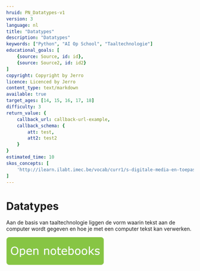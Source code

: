 ```yaml
---
hruid: PN_Datatypes-v1
version: 3
language: nl
title: "Datatypes"
description: "Datatypes"
keywords: ["Python", "AI Op School", "Taaltechnologie"]
educational_goals: [
    {source: Source, id: id}, 
    {source: Source2, id: id2}
]
copyright: Copyright by Jerro
licence: Licenced by Jerro
content_type: text/markdown
available: true
target_ages: [14, 15, 16, 17, 18]
difficulty: 3
return_value: {
    callback_url: callback-url-example,
    callback_schema: {
        att: test,
        att2: test2
    }
}
estimated_time: 10
skos_concepts: [
    'http://ilearn.ilabt.imec.be/vocab/curr1/s-digitale-media-en-toepassingen'
]
---
```


# Datatypes
Aan de basis van taaltechnologie liggen de vorm waarin tekst aan de computer wordt gegeven en hoe je met een computer tekst kan verwerken.

[![](embed/Knop.png "Knop")](https://kiks.ilabt.imec.be/jupyterhub/?id=1004 "Notebooks Datatypes")


